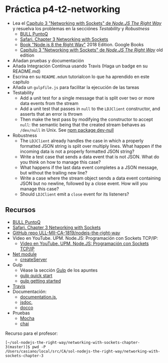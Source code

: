 # Práctica p4-t2-networking

* Lea el [Capítulo 3 "Networking with Sockets" de *Node.JS The Right Way*](https://books.google.es/books?id=oA9QDwAAQBAJ&printsec=frontcover&hl=es&source=gbs_ge_summary_r&cad=0#v=onepage&q&f=false) y resuelva los problemas en la secciónes *Testability* y *Robustness*
   * [BULL PuntoQ](https://www.ull.es/servicios/biblioteca/servicios/puntoq/)
   * [Safari. Chapter 3 Networking with Sockets](https://proquest-safaribooksonline-com.accedys2.bbtk.ull.es/book/web-development/9781680505344/part-idot-getting-up-to-speed-on-nodedotjs-8/chp_networking_html)
   * [Book "Node.js 8 the Right Way"](https://books.google.es/books?id=oA9QDwAAQBAJ&lpg=PT96&ots=-mLQPlvsSj&dq=should%20ldjclient%20emit%20a%20close%20event&hl=es&pg=PP1#v=onepage&q=should%20ldjclient%20emit%20a%20close%20event&f=false) 2018 Edition. Google Books
    * [Capítulo 3 "Networking with Sockets" de *Node.JS The Right Way*](https://github.com/iMarcoGovea/books/blob/master/nodejs/Node.js%20the%20Right%20Way.pdf)  old edition
* Añadan pruebas y documentación
* Añada Integración Contínua usando Travis (Haga un badge en su README.md)
* Escrina en su `README.md`un tutorialcon lo que ha aprendido en este capítulo
* Añada un `gulpfile.js` para facilitar la ejecución de las tareas
* Testability
   * Add a unit test for a single message that is split over two or more data events from the stream
   * Add a unit test that passes in `null` to the `LDJClient` constructor, and asserts that an error is thrown 
   * Then make the test pass by modifying the constructor to accept `null`: the semantic being that the created stream behaves as `/dev/null` in Unix. See [npm package dev-null](https://www.npmjs.com/package/dev-null)
* Robustness
    * The `LDJClient` already handles the case in which a properly formatted JSON string is split over multiply lines.  What happen if the incoming data is not a properly formatted JSON string?
    * Write a test case that sends a data event that is not JSON. What do you think on how to manage this case?
    * What happens if the last data event completes a a JSON message, but without the trailing new line?
    * Write a case where the stream object sends a data event containing JSON but no newline, followed by a close event. How will you manage this case?
    * Should `LDJClient` emit a `close` event for its listeners? 

## Recursos

* [BULL PuntoQ](https://www.ull.es/servicios/biblioteca/servicios/puntoq/)
* [Safari. Chapter 3 Networking with Sockets](https://proquest-safaribooksonline-com.accedys2.bbtk.ull.es/book/web-development/9781680505344/part-idot-getting-up-to-speed-on-nodedotjs-8/chp_networking_html)
* [GitHub repo ULL-MII-CA-1819/nodejs-the-right-way](https://github.com/ULL-MII-CA-1819/nodejs-the-right-way)
* Video en YouTube. UPM. Node.JS: Programación con Sockets TCP/IP:
    - [Video en YouTube. UPM. Node.JS: Programación con Sockets TCP/IP](https://youtu.be/UjH7hw9fWWQ)
* [Net module](https://nodejs.org/api/net.html)
  * [createServer](https://nodejs.org/api/net.html#net_net_createserver_options_connectionlistener)
* Gulp
  * Véase la sección [Gulp](https://casianorodriguezleon.gitbooks.io/ull-esit-1617/apuntes/gulp/) de los apuntes
  * [gulp quick start](https://gulpjs.com/docs/en/getting-started/quick-start)
  * [gulp getting started](https://gulpjs.org/getting-started.html)
* [Travis](https://crguezl.github.io/ull-esit-1617/_book/apuntes/pruebas/travis.html)
* Documentación:  
  * [documentation.js](http://documentation.js.org/), 
  * [jsdoc](https://www.npmjs.com/package/jsdoc), 
  * [docco](http://jashkenas.github.io/docco/)
* Pruebas
    * [Mocha](https://mochajs.org/)
    * [chai](https://www.chaijs.com/)

Recurso para el profesor:

```
[~/sol-nodejs-the-right-way/networking-with-sockets-chapter-3(master)]$ pwd -P
/Users/casiano/local/src/CA/sol-nodejs-the-right-way/networking-with-sockets-chapter-3
```